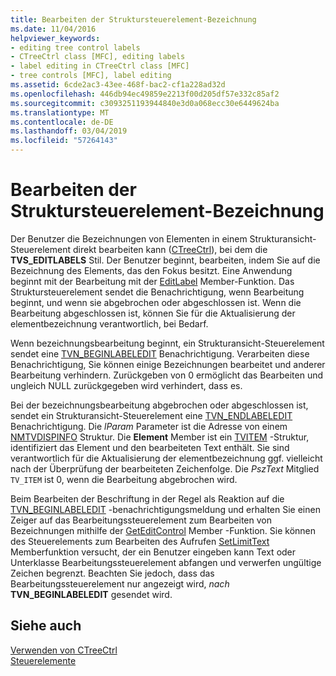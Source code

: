 ```yaml
---
title: Bearbeiten der Struktursteuerelement-Bezeichnung
ms.date: 11/04/2016
helpviewer_keywords:
- editing tree control labels
- CTreeCtrl class [MFC], editing labels
- label editing in CTreeCtrl class [MFC]
- tree controls [MFC], label editing
ms.assetid: 6cde2ac3-43ee-468f-bac2-cf1a228ad32d
ms.openlocfilehash: 446db94ec49859e2213f00d205df57e332c85af2
ms.sourcegitcommit: c3093251193944840e3d0a068ecc30e6449624ba
ms.translationtype: MT
ms.contentlocale: de-DE
ms.lasthandoff: 03/04/2019
ms.locfileid: "57264143"
---
```

# <a name="tree-control-label-editing"></a>Bearbeiten der Struktursteuerelement-Bezeichnung

Der Benutzer die Bezeichnungen von Elementen in einem Strukturansicht-Steuerelement direkt bearbeiten kann ([CTreeCtrl](../mfc/reference/ctreectrl-class.md)), bei dem die **TVS_EDITLABELS** Stil. Der Benutzer beginnt, bearbeiten, indem Sie auf die Bezeichnung des Elements, das den Fokus besitzt. Eine Anwendung beginnt mit der Bearbeitung mit der [EditLabel](../mfc/reference/ctreectrl-class.md#editlabel) Member-Funktion. Das Struktursteuerelement sendet die Benachrichtigung, wenn Bearbeitung beginnt, und wenn sie abgebrochen oder abgeschlossen ist. Wenn die Bearbeitung abgeschlossen ist, können Sie für die Aktualisierung der elementbezeichnung verantwortlich, bei Bedarf.

Wenn bezeichnungsbearbeitung beginnt, ein Strukturansicht-Steuerelement sendet eine [TVN_BEGINLABELEDIT](/windows/desktop/Controls/tvn-beginlabeledit) Benachrichtigung. Verarbeiten diese Benachrichtigung, Sie können einige Bezeichnungen bearbeitet und anderer Bearbeitung verhindern. Zurückgeben von 0 ermöglicht das Bearbeiten und ungleich NULL zurückgegeben wird verhindert, dass es.

Bei der bezeichnungsbearbeitung abgebrochen oder abgeschlossen ist, sendet ein Strukturansicht-Steuerelement eine [TVN_ENDLABELEDIT](/windows/desktop/Controls/tvn-endlabeledit) Benachrichtigung. Die *lParam* Parameter ist die Adresse von einem [NMTVDISPINFO](/windows/desktop/api/commctrl/ns-commctrl-tagtvdispinfoa) Struktur. Die **Element** Member ist ein [TVITEM](/windows/desktop/api/commctrl/ns-commctrl-tagtvitema) -Struktur, identifiziert das Element und den bearbeiteten Text enthält. Sie sind verantwortlich für die Aktualisierung der elementbezeichnung ggf. vielleicht nach der Überprüfung der bearbeiteten Zeichenfolge. Die *PszText* Mitglied `TV_ITEM` ist 0, wenn die Bearbeitung abgebrochen wird.

Beim Bearbeiten der Beschriftung in der Regel als Reaktion auf die [TVN_BEGINLABELEDIT](/windows/desktop/Controls/tvn-beginlabeledit) -benachrichtigungsmeldung und erhalten Sie einen Zeiger auf das Bearbeitungssteuerelement zum Bearbeiten von Bezeichnungen mithilfe der [GetEditControl](../mfc/reference/ctreectrl-class.md#geteditcontrol) Member -Funktion. Sie können des Steuerelements zum Bearbeiten des Aufrufen [SetLimitText](../mfc/reference/cedit-class.md#setlimittext) Memberfunktion versucht, der ein Benutzer eingeben kann Text oder Unterklasse Bearbeitungssteuerelement abfangen und verwerfen ungültige Zeichen begrenzt. Beachten Sie jedoch, dass das Bearbeitungssteuerelement nur angezeigt wird, *nach* **TVN_BEGINLABELEDIT** gesendet wird.

## <a name="see-also"></a>Siehe auch

[Verwenden von CTreeCtrl](../mfc/using-ctreectrl.md)<br/>
[Steuerelemente](../mfc/controls-mfc.md)
